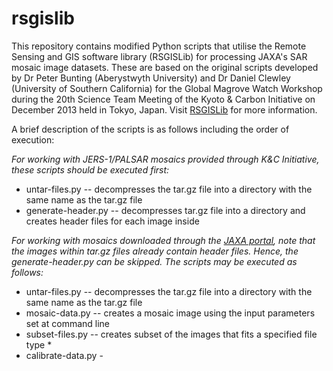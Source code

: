 # rsgislib
This repository contains modified Python scripts that utilise the Remote Sensing and GIS software library (RSGISLib) for processing JAXA's SAR mosaic image datasets. These are based on the original scripts developed by Dr Peter Bunting (Aberystwyth University) and Dr Daniel Clewley (University of Southern California) for the Global Magrove Watch Workshop during the 20th Science Team Meeting of the Kyoto & Carbon Initiative on December 2013 held in Tokyo, Japan. Visit [RSGISLib][1] for more information.

A brief description of the scripts is as follows including the order of execution:

*For working with JERS-1/PALSAR mosaics provided through K&C Initiative, these scripts should be executed first:*

* untar-files.py -- decompresses the tar.gz file into a directory with the same name as the tar.gz file
* generate-header.py -- decompresses tar.gz file into a directory and creates header files for each image inside

*For working with mosaics downloaded through the [JAXA portal][2], note that the images within tar.gz files already contain header files. Hence, the generate-header.py can be skipped. The scripts may be executed as follows:*

* untar-files.py -- decompresses the tar.gz file into a directory with the same name as the tar.gz file
* mosaic-data.py -- creates a mosaic image using the input parameters set at command line
* subset-files.py -- creates subset of the images that fits a specified file type
    *
* calibrate-data.py -

[1]: http://www.rsgislib.org/index.html "Remote Sensing and GIS SOftware Library"
[2]: http://www.eorc.jaxa.jp/ALOS/en/palsar_fnf/data/index.htm "JAXA Global PALSAR Mosaic and FNF Maps"
